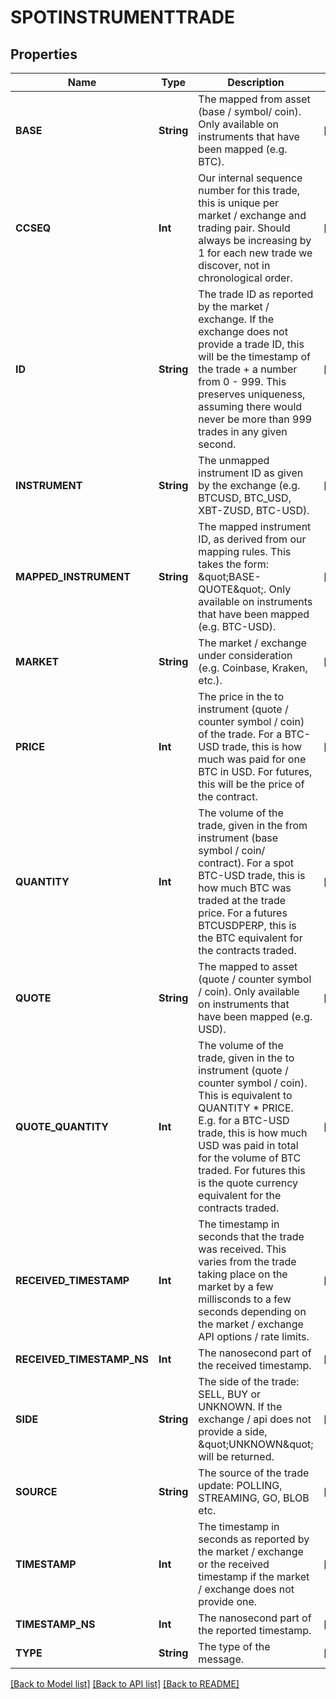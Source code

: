 # SPOTINSTRUMENTTRADE

## Properties
Name | Type | Description | Notes
------------ | ------------- | ------------- | -------------
**BASE** | **String** | The mapped from asset (base / symbol/ coin). Only available on instruments that have been mapped (e.g. BTC). | [optional] 
**CCSEQ** | **Int** | Our internal sequence number for this trade, this is unique per market / exchange and trading pair. Should always be increasing by 1 for each new trade we discover, not in chronological order. | [optional] 
**ID** | **String** | The trade ID as reported by the market / exchange. If the exchange does not provide a trade ID, this will be the timestamp of the trade + a number from 0 - 999. This preserves uniqueness, assuming there would never be more than 999 trades in any given second. | [optional] 
**INSTRUMENT** | **String** | The unmapped instrument ID as given by the exchange (e.g. BTCUSD, BTC_USD, XBT-ZUSD, BTC-USD). | [optional] 
**MAPPED_INSTRUMENT** | **String** | The mapped instrument ID, as derived from our mapping rules. This takes the form: \&quot;BASE-QUOTE\&quot;. Only available on instruments that have been mapped (e.g. BTC-USD). | [optional] 
**MARKET** | **String** | The market / exchange under consideration (e.g. Coinbase, Kraken, etc.). | [optional] 
**PRICE** | **Int** | The price in the to instrument (quote / counter symbol / coin) of the trade. For a BTC-USD trade, this is how much was paid for one BTC in USD. For futures, this will be the price of the contract. | [optional] 
**QUANTITY** | **Int** | The volume of the trade, given in the from instrument (base symbol / coin/ contract). For a spot BTC-USD trade, this is how much BTC was traded at the trade price. For a futures BTCUSDPERP, this is the BTC equivalent for the contracts traded. | [optional] 
**QUOTE** | **String** | The mapped to asset (quote / counter symbol / coin). Only available on instruments that have been mapped (e.g. USD). | [optional] 
**QUOTE_QUANTITY** | **Int** | The volume of the trade, given in the to instrument (quote / counter symbol / coin). This is equivalent to QUANTITY * PRICE. E.g. for a BTC-USD trade, this is how much USD was paid in total for the volume of BTC traded. For futures this is the quote currency equivalent for the contracts traded. | [optional] 
**RECEIVED_TIMESTAMP** | **Int** | The timestamp in seconds that the trade was received. This varies from the trade taking place on the market by a few millisconds to a few seconds depending on the market / exchange API options / rate limits. | [optional] 
**RECEIVED_TIMESTAMP_NS** | **Int** | The nanosecond part of the received timestamp. | [optional] 
**SIDE** | **String** | The side of the trade: SELL, BUY or UNKNOWN. If the exchange / api does not provide a side, \&quot;UNKNOWN\&quot; will be returned. | [optional] 
**SOURCE** | **String** | The source of the trade update: POLLING, STREAMING, GO, BLOB etc. | [optional] 
**TIMESTAMP** | **Int** | The timestamp in seconds as reported by the market / exchange or the received timestamp if the market / exchange does not provide one. | [optional] 
**TIMESTAMP_NS** | **Int** | The nanosecond part of the reported timestamp. | [optional] 
**TYPE** | **String** | The type of the message. | [optional] 

[[Back to Model list]](../README.md#documentation-for-models) [[Back to API list]](../README.md#documentation-for-api-endpoints) [[Back to README]](../README.md)


